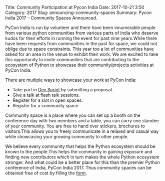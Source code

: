 ﻿Title: Community Participation at Pycon India
Date: 2017-10-21 3:50
Category: 2017
Slug: announcing-community-spaces
Summary: Pycon India 2017 – Community Spaces Announced.

PyCon India is run by volunteer and there have been innumerable people from various python communities from various parts of India who deserve kudos for their efforts in running the event for past nine years.While there have been requests from communities in the past for space, we could not oblige due to space constraints. This year too a lot of communities have asked for an area in the venue to exhibit their work. We are excited to take this opportunity to invite communities that are contributing to the ecosystem of Python to showcase their community/projects activities at PyCon India.

There are multiple ways to showcase your work at PyCon India:

- Take part in [Dev Sprint](https://in.pycon.org/cfp/dev-sprint-2017/proposals/) by submitting a proposal.
- Give a talk at flash talk sessions.
-  Register for a slot in open spaces.
-  Register for a community space

Community space is a place where you can set up a booth on the conference day with two members and a table, you can carry one standee of your community. You are free to hand over stickers, brochures to visitors.This allows you to freely communicate in a relaxed and casual way while showcasing your growing community to other people. 

We believe every community that helps the Python ecosystem should be known to the people.This helps the community in gaining exposure and finding new contributors which in turn makes the whole Python ecosystem stronger. And what could be a better place for this than the premier Python conference of India, PyCon India 2017. Thus community spaces can be obtained free of cost by filling the [form](https://docs.google.com/forms/d/e/1FAIpQLSdfS0FYzg1BG5uR2xyUKwU4ljLVftak1zkfhJRoCp1AlM8fKQ/viewform).



